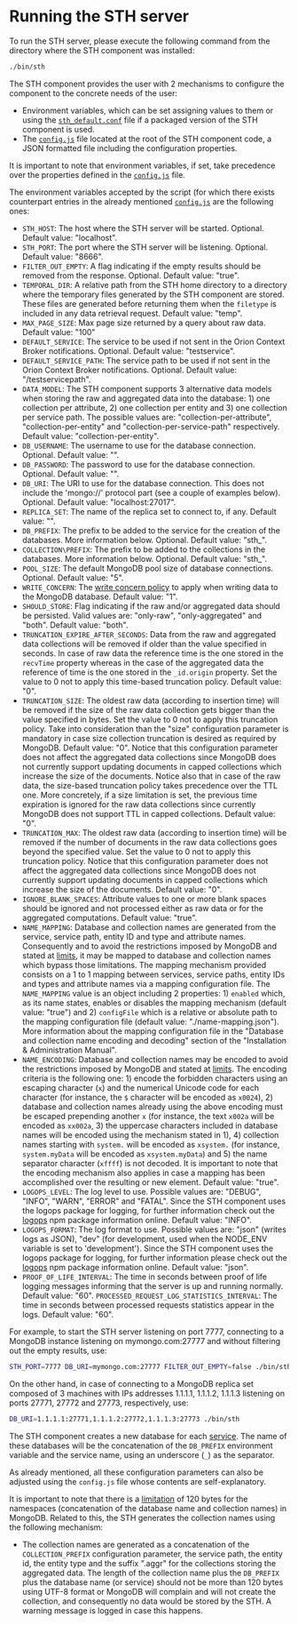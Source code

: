# Running the STH server

To run the STH server, please execute the following command from the directory where the STH component was installed:

```bash
./bin/sth
```

The STH component provides the user with 2 mechanisms to configure the component to the concrete needs of the user:

-   Environment variables, which can be set assigning values to them or using the
    [`sth_default.conf`](https://github.com/telefonicaid/fiware-sth-comet/blob/master/rpm/EXAMPLES/sth_default.conf)
    file if a packaged version of the STH component is used.
-   The [`config.js`](https://github.com/telefonicaid/fiware-sth-comet/blob/master/config.js) file located at the root
    of the STH component code, a JSON formatted file including the configuration properties.

It is important to note that environment variables, if set, take precedence over the properties defined in the
[`config.js`](https://github.com/telefonicaid/fiware-sth-comet/blob/master/config.js) file.

The environment variables accepted by the script (for which there exists counterpart entries in the already mentioned
[`config.js`](https://github.com/telefonicaid/fiware-sth-comet/blob/master/config.js) are the following ones:

-   `STH_HOST`: The host where the STH server will be started. Optional. Default value: "localhost".
-   `STH_PORT`: The port where the STH server will be listening. Optional. Default value: "8666".
-   `FILTER_OUT_EMPTY`: A flag indicating if the empty results should be removed from the response. Optional. Default
    value: "true".
-   `TEMPORAL_DIR`: A relative path from the STH home directory to a directory where the temporary files generated by
    the STH component are stored. These files are generated before returning them when the `filetype` is included in any
    data retrieval request. Default value: "temp".
-   `MAX_PAGE_SIZE`: Max page size returned by a query about raw data. Default value: "100"
-   `DEFAULT_SERVICE`: The service to be used if not sent in the Orion Context Broker notifications. Optional. Default
    value: "testservice".
-   `DEFAULT_SERVICE_PATH`: The service path to be used if not sent in the Orion Context Broker notifications. Optional.
    Default value: "/testservicepath".
-   `DATA_MODEL`: The STH component supports 3 alternative data models when storing the raw and aggregated data into the
    database: 1) one collection per attribute, 2) one collection per entity and 3) one collection per service path. The
    possible values are: "collection-per-attribute", "collection-per-entity" and "collection-per-service-path"
    respectively. Default value: "collection-per-entity".
-   `DB_USERNAME`: The username to use for the database connection. Optional. Default value: "".
-   `DB_PASSWORD`: The password to use for the database connection. Optional. Default value: "".
-   `DB_URI`: The URI to use for the database connection. This does not include the 'mongo://' protocol part (see a
    couple of examples below). Optional. Default value: "localhost:27017".
-   `REPLICA_SET`: The name of the replica set to connect to, if any. Default value: "".
-   `DB_PREFIX`: The prefix to be added to the service for the creation of the databases. More information below.
    Optional. Default value: "sth\_".
-   `COLLECTION\PREFIX`: The prefix to be added to the collections in the databases. More information below. Optional.
    Default value: "sth\_".
-   `POOL_SIZE`: The default MongoDB pool size of database connections. Optional. Default value: "5".
-   `WRITE_CONCERN`: The [write concern policy](https://docs.mongodb.org/manual/core/write-concern/) to apply when
    writing data to the MongoDB database. Default value: "1".
-   `SHOULD_STORE`: Flag indicating if the raw and/or aggregated data should be persisted. Valid values are: "only-raw",
    "only-aggregated" and "both". Default value: "both".
-   `TRUNCATION_EXPIRE_AFTER_SECONDS`: Data from the raw and aggregated data collections will be removed if older than
    the value specified in seconds. In case of raw data the reference time is the one stored in the `recvTime` property
    whereas in the case of the aggregated data the reference of time is the one stored in the `_id.origin` property. Set
    the value to 0 not to apply this time-based truncation policy. Default value: "0".
-   `TRUNCATION_SIZE`: The oldest raw data (according to insertion time) will be removed if the size of the raw data
    collection gets bigger than the value specified in bytes. Set the value to 0 not to apply this truncation policy.
    Take into consideration than the "size" configuration parameter is mandatory in case size collection truncation is
    desired as required by MongoDB. Default value: "0". Notice that this configuration parameter does not affect the
    aggregated data collections since MongoDB does not currently support updating documents in capped collections which
    increase the size of the documents. Notice also that in case of the raw data, the size-based truncation policy takes
    precedence over the TTL one. More concretely, if a size limitation is set, the previous time expiration is ignored
    for the raw data collections since currently MongoDB does not support TTL in capped collections. Default value: "0".
-   `TRUNCATION_MAX`: The oldest raw data (according to insertion time) will be removed if the number of documents in
    the raw data collections goes beyond the specified value. Set the value to 0 not to apply this truncation policy.
    Notice that this configuration parameter does not affect the aggregated data collections since MongoDB does not
    currently support updating documents in capped collections which increase the size of the documents. Default value:
    "0".
-   `IGNORE_BLANK_SPACES`: Attribute values to one or more blank spaces should be ignored and not processed either as
    raw data or for the aggregated computations. Default value: "true".
-   `NAME_MAPPING`: Database and collection names are generated from the service, service path, entity ID and type and
    attribute names. Consequently and to avoid the restrictions imposed by MongoDB and stated at
    [limits](https://docs.mongodb.com/manual/reference/limits/), it may be mapped to database and collection names which
    bypass those limitations. The mapping mechanism provided consists on a 1 to 1 mapping between services, service
    paths, entity IDs and types and attribute names via a mapping configuration file. The `NAME_MAPPING` value is an
    object including 2 properties: 1) `enabled` which, as its name states, enables or disables the mapping mechanism
    (default value: "true") and 2) `configFile` which is a relative or absolute path to the mapping configuration file
    (default value: "./name-mapping.json"). More information about the mapping configuration file in the "Database and
    collection name encoding and decoding" section of the "Installation & Administration Manual".
-   `NAME_ENCODING`: Database and collection names may be encoded to avoid the restrictions imposed by MongoDB and
    stated at [limits](https://docs.mongodb.com/manual/reference/limits/). The encoding criteria is the following
    one: 1) encode the forbidden characters using an escaping character (`x`) and the numerical Unicode code for each
    character (for instance, the `$` character will be encoded as `x0024`), 2) database and collection names already
    using the above encoding must be escaped prepending another `x` (for instance, the text `x002a` will be encoded as
    `xx002a`, 3) the uppercase characters included in database names will be encoded using the mechanism stated in
    1), 4) collection names starting with `system.` will be encoded as `xsystem.` (for instance, `system.myData` will be
    encoded as `xsystem.myData`) and 5) the name separator character (`xffff`) is not decoded. It is important to note
    that the encoding mechanism also applies in case a mapping has been accomplished over the resulting or new element.
    Default value: "true".
-   `LOGOPS_LEVEL`: The log level to use. Possible values are: "DEBUG", "INFO", "WARN", "ERROR" and "FATAL". Since the
    STH component uses the logops package for logging, for further information check out the
    [logops](https://www.npmjs.com/package/logops) npm package information online. Default value: "INFO".
-   `LOGOPS_FORMAT`: The log format to use. Possible values are: "json" (writes logs as JSON), "dev" (for development,
    used when the NODE_ENV variable is set to 'development'). Since the STH component uses the logops package for
    logging, for further information please check out the [logops](https://www.npmjs.com/package/logops) npm package
    information online. Default value: "json".
-   `PROOF_OF_LIFE_INTERVAL`: The time in seconds between proof of life logging messages informing that the server is up
    and running normally. Default value: "60".
    `PROCESSED_REQUEST_LOG_STATISTICS_INTERVAL`: The time in seconds between
    processed requests statistics appear in the logs. Default value: "60".  

For example, to start the STH server listening on port 7777, connecting to a MongoDB instance listening on
mymongo.com:27777 and without filtering out the empty results, use:

```bash
STH_PORT=7777 DB_URI=mymongo.com:27777 FILTER_OUT_EMPTY=false ./bin/sth
```

On the other hand, in case of connecting to a MongoDB replica set composed of 3 machines with IPs addresses 1.1.1.1,
1.1.1.2, 1.1.1.3 listening on ports 27771, 27772 and 27773, respectively, use:

```bash
DB_URI=1.1.1.1:27771,1.1.1.2:27772,1.1.1.3:27773 ./bin/sth
```

The STH component creates a new database for each
[service](http://fiware-orion.readthedocs.io/en/latest/user/multitenancy/index.html). The name of these databases will
be the concatenation of the `DB_PREFIX` environment variable and the service name, using an underscore (`_`) as the
separator.

As already mentioned, all these configuration parameters can also be adjusted using the `config.js` file whose contents
are self-explanatory.

It is important to note that there is a [limitation](https://docs.mongodb.org/manual/reference/limits/#namespaces) of 120
bytes for the namespaces (concatenation of the database name and collection names) in MongoDB. Related to this, the STH
generates the collection names using the following mechanism:

-   The collection names are generated as a concatenation of the `COLLECTION_PREFIX` configuration parameter, the
    service path, the entity id, the entity type and the suffix ".aggr" for the collections storing the aggregated data.
    The length of the collection name plus the `DB_PREFIX` plus the database name (or service) should not be more than
    120 bytes using UTF-8 format or MongoDB will complain and will not create the collection, and consequently no data
    would be stored by the STH. A warning message is logged in case this happens.
